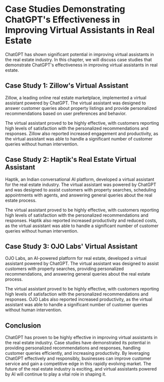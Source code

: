 Case Studies Demonstrating ChatGPT's Effectiveness in Improving Virtual Assistants in Real Estate
====================================================================================================================================================================

ChatGPT has shown significant potential in improving virtual assistants in the real estate industry. In this chapter, we will discuss case studies that demonstrate ChatGPT's effectiveness in improving virtual assistants in real estate.

Case Study 1: Zillow's Virtual Assistant
----------------------------------------

Zillow, a leading online real estate marketplace, implemented a virtual assistant powered by ChatGPT. The virtual assistant was designed to answer customer queries about property listings and provide personalized recommendations based on user preferences and behavior.

The virtual assistant proved to be highly effective, with customers reporting high levels of satisfaction with the personalized recommendations and responses. Zillow also reported increased engagement and productivity, as the virtual assistant was able to handle a significant number of customer queries without human intervention.

Case Study 2: Haptik's Real Estate Virtual Assistant
----------------------------------------------------

Haptik, an Indian conversational AI platform, developed a virtual assistant for the real estate industry. The virtual assistant was powered by ChatGPT and was designed to assist customers with property searches, scheduling appointments with agents, and answering general queries about the real estate process.

The virtual assistant proved to be highly effective, with customers reporting high levels of satisfaction with the personalized recommendations and responses. Haptik also reported increased productivity and reduced costs, as the virtual assistant was able to handle a significant number of customer queries without human intervention.

Case Study 3: OJO Labs' Virtual Assistant
-----------------------------------------

OJO Labs, an AI-powered platform for real estate, developed a virtual assistant powered by ChatGPT. The virtual assistant was designed to assist customers with property searches, providing personalized recommendations, and answering general queries about the real estate process.

The virtual assistant proved to be highly effective, with customers reporting high levels of satisfaction with the personalized recommendations and responses. OJO Labs also reported increased productivity, as the virtual assistant was able to handle a significant number of customer queries without human intervention.

Conclusion
----------

ChatGPT has proven to be highly effective in improving virtual assistants in the real estate industry. Case studies have demonstrated its potential in providing personalized recommendations and responses, handling customer queries efficiently, and increasing productivity. By leveraging ChatGPT effectively and responsibly, businesses can improve customer service and gain a competitive edge in this rapidly evolving market. The future of the real estate industry is exciting, and virtual assistants powered by AI will continue to play a vital role in shaping it.
